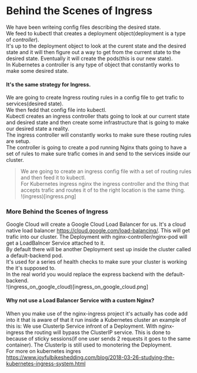 # Behind the Scenes of Ingress
We have been writeing config files describing the desired state.  
We feed to kubectl that creates a deployment object(deployment is a type of *controller*).  
It's up to the deployment object to look at the curent state and the desired state and it will then figure out a way to get from the current state to the desired state. Eventually it will create the pods(this is our new state).  
In Kubernetes a controller is any type of object that constantly works to make some desired state.  
#### It's the same strategy for Ingress.  
We are going to create Ingress routing rules in a config file to get trafic to services(desired state).  
We then fedd that config file into kubectl.  
Kubectl creates an ingress controller thats going to look at our current state and desired state and then create some infrastructure that is going to make our desired state a reality.  
The ingress controller will constantly works to make sure these routing rules are setup.  
The controller is going to create a pod running Nginx thats going to have a set of rules to make sure trafic comes in and send to the services inside our cluster.  
> We are going to create an ingress config file with a set of routing rules and then feed it to kubectl.  
For Kubernetes ingress nginx the ingress controller and the thing that accepts trafic and routes it of to the right location is the same thing.  
!(ingress)[ingress.png]  
### More Behind the Scenes of Ingress
Google Cloud will create a Google Cloud Load Balancer for us. It's a cloud native load balancer https://cloud.google.com/load-balancing/. This will get trafic into our cluster. The Deployment with nginx-controller/nginx-pod will get a LoadBalncer Service attached to it.  
By default there will be another Deployment sest up inside the cluster called a default-backend pod.  
It's used for a series of health checks to make sure your cluster is working the it's supposed to.  
In the real world you would replace the express backend with the default-backend.  
!(ingress_on_google_cloud)[ingress_on_google_cloud.png]  
#### Why not use a Load Balancer Service with a custom Nginx?
When you make use of the nginx-ingress project it's actually has code add into it that is aware of that it run inside a Kubernetes cluster an example of this is:
We use ClusterIp Service infront of a Deployment. With nginx-ingress the routing will bypass the ClusterIP service. This is done to because of sticky sessions(if one user sends 2 requests it goes to the same container). The ClusterIp is still used to monotering the Deployment.  
For more on kubernetes ingres https://www.joyfulbikeshedding.com/blog/2018-03-26-studying-the-kubernetes-ingress-system.html  

